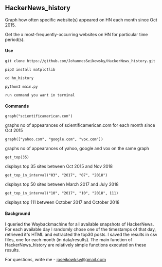 ## HackerNews_history

Graph how often specific website(s) appeared on HN each month since Oct 2015.

Get the x most-frequently-occurring websites on HN for particular time period(s).


#### Use
`git clone https://github.com/JohannesSeikowsky/HackerNews_history.git`

`pip3 install matplotlib`

`cd hn_history`

`python3 main.py`

`run command you want in terminal`


#### Commands

`graph("scientificamerican.com")`

graphs no of appearances of scientificamerican.com for each month since Oct 2015

`graph(["yahoo.com", "google.com", "vox.com"])`

graphs no of appearances of yahoo, google and vox on the same graph

`get_top(35)`

displays top 35 sites between Oct 2015 and Nov 2018

`get_top_in_interval("03", "2017", "07", "2018")`

displays top 50 sites between March 2017 and July 2018

`get_top_in_interval("10", "2017", "10", "2018", 111)`

displays top 111 between October 2017 and October 2018


#### Background
I queried the Waybackmachine for all available snapshots of HackerNews.
For each available day I randomly chose one of the timestamps of that day,
retrieved it's HTML and extracted the top30 posts. I saved the results in csv files,
one for each month (in data/results). The main function of HackerNews_history
are relatively simple functions executed on these results.


For questions, write me - joseikowksy@gmail.com
